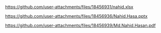 https://github.com/user-attachments/files/18456931/nahid.xlsx

https://github.com/user-attachments/files/18456936/Nahid.Hasa.pptx

https://github.com/user-attachments/files/18456939/Md.Nahid.Hasan.pdf
